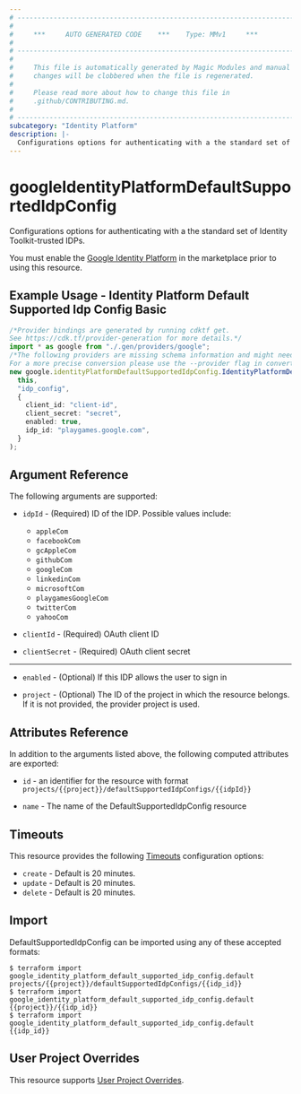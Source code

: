 ```yaml
---
# ----------------------------------------------------------------------------
#
#     ***     AUTO GENERATED CODE    ***    Type: MMv1     ***
#
# ----------------------------------------------------------------------------
#
#     This file is automatically generated by Magic Modules and manual
#     changes will be clobbered when the file is regenerated.
#
#     Please read more about how to change this file in
#     .github/CONTRIBUTING.md.
#
# ----------------------------------------------------------------------------
subcategory: "Identity Platform"
description: |-
  Configurations options for authenticating with a the standard set of Identity Toolkit-trusted IDPs.
---
```


# googleIdentityPlatformDefaultSupportedIdpConfig

Configurations options for authenticating with a the standard set of Identity Toolkit-trusted IDPs.

You must enable the
[Google Identity Platform](https://console.cloud.google.com/marketplace/details/google-cloud-platform/customer-identity) in
the marketplace prior to using this resource.

## Example Usage - Identity Platform Default Supported Idp Config Basic

```typescript
/*Provider bindings are generated by running cdktf get.
See https://cdk.tf/provider-generation for more details.*/
import * as google from "./.gen/providers/google";
/*The following providers are missing schema information and might need manual adjustments to synthesize correctly: google.
For a more precise conversion please use the --provider flag in convert.*/
new google.identityPlatformDefaultSupportedIdpConfig.IdentityPlatformDefaultSupportedIdpConfig(
  this,
  "idp_config",
  {
    client_id: "client-id",
    client_secret: "secret",
    enabled: true,
    idp_id: "playgames.google.com",
  }
);

```

## Argument Reference

The following arguments are supported:

*   `idpId` -
    (Required)
    ID of the IDP. Possible values include:
    * `appleCom`
    * `facebookCom`
    * `gcAppleCom`
    * `githubCom`
    * `googleCom`
    * `linkedinCom`
    * `microsoftCom`
    * `playgamesGoogleCom`
    * `twitterCom`
    * `yahooCom`

*   `clientId` -
    (Required)
    OAuth client ID

*   `clientSecret` -
    (Required)
    OAuth client secret

***

*   `enabled` -
    (Optional)
    If this IDP allows the user to sign in

*   `project` - (Optional) The ID of the project in which the resource belongs.
    If it is not provided, the provider project is used.

## Attributes Reference

In addition to the arguments listed above, the following computed attributes are exported:

*   `id` - an identifier for the resource with format `projects/{{project}}/defaultSupportedIdpConfigs/{{idpId}}`

*   `name` -
    The name of the DefaultSupportedIdpConfig resource

## Timeouts

This resource provides the following
[Timeouts](https://developer.hashicorp.com/terraform/plugin/sdkv2/resources/retries-and-customizable-timeouts) configuration options:

* `create` - Default is 20 minutes.
* `update` - Default is 20 minutes.
* `delete` - Default is 20 minutes.

## Import

DefaultSupportedIdpConfig can be imported using any of these accepted formats:

```console
$ terraform import google_identity_platform_default_supported_idp_config.default projects/{{project}}/defaultSupportedIdpConfigs/{{idp_id}}
$ terraform import google_identity_platform_default_supported_idp_config.default {{project}}/{{idp_id}}
$ terraform import google_identity_platform_default_supported_idp_config.default {{idp_id}}
```

## User Project Overrides

This resource supports [User Project Overrides](https://registry.terraform.io/providers/hashicorp/google/latest/docs/guides/provider_reference#user_project_override).
